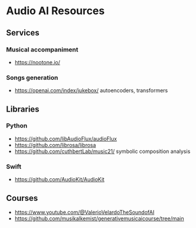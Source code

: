 # Audio AI Resources

## Services

### Musical accompaniment

- https://nootone.io/

### Songs generation

- https://openai.com/index/jukebox/ autoencoders, transformers


## Libraries

### Python

- https://github.com/libAudioFlux/audioFlux
- https://github.com/librosa/librosa
- https://github.com/cuthbertLab/music21/ symbolic composition analysis

### Swift

- https://github.com/AudioKit/AudioKit


## Courses

- https://www.youtube.com/@ValerioVelardoTheSoundofAI
- https://github.com/musikalkemist/generativemusicaicourse/tree/main

